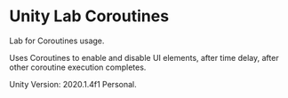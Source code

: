 # Unity Lab Coroutines

Lab for Coroutines usage.

Uses Coroutines to enable and disable UI elements, after time delay, after other coroutine execution completes.

Unity Version: 2020.1.4f1 Personal.

